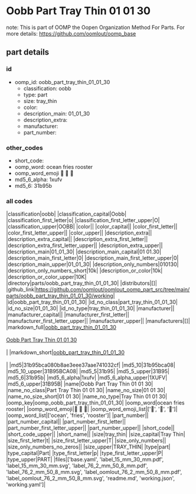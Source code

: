 # Oobb Part Tray Thin 01 01 30  

note: This is part of OOMP the Oopen Organization Method For Parts. For more details: https://github.com/oomlout/oomp_base

##  part details





### id
* oomp_id: oobb_part_tray_thin_01_01_30
  * classification: oobb
  * type: part
  * size: tray_thin
  * color: 
  * description_main: 01_01_30
  * description_extra: 
  * manufacturer: 
  * part_number: 

### other_codes
* short_code: 
* oomp_word: ocean fries rooster
* oomp_word_emoji :ocean: :fries: :rooster:
* md5_6_alpha: 1xufv
* md5_6: 31b95b

### all codes 
|classification|oobb|
|classification_capital|Oobb|
|classification_first_letter|o|
|classification_first_letter_upper|O|
|classification_upper|OOBB|
|color||
|color_capital||
|color_first_letter||
|color_first_letter_upper||
|color_upper||
|description_extra||
|description_extra_capital||
|description_extra_first_letter||
|description_extra_first_letter_upper||
|description_extra_upper||
|description_main|01_01_30|
|description_main_capital|01 01.30|
|description_main_first_letter|0|
|description_main_first_letter_upper|0|
|description_main_upper|01_01_30|
|description_only_numbers|010130|
|description_only_numbers_short|10k|
|description_or_color|10k|
|description_or_color_upper|10K|
|directory|parts/oobb_part_tray_thin_01_01_30|
|distributors|[]|
|github_link|https://github.com/oomlout/oomlout_oomp_part_src/tree/main/parts/oobb_part_tray_thin_01_01_30/working|
|id|oobb_part_tray_thin_01_01_30|
|id_no_class|part_tray_thin_01_01_30|
|id_no_size|01_01_30|
|id_no_type|tray_thin_01_01_30|
|manufacturer||
|manufacturer_capital||
|manufacturer_first_letter||
|manufacturer_first_letter_upper||
|manufacturer_upper||
|manufacturers|[]|
|markdown_full|[oobb_part_tray_thin_01_01_30](https://github.com/oomlout/oomlout_oomp_part_src/tree/main/parts/oobb_part_tray_thin_01_01_30/working)<br>[](https://github.com/oomlout/oomlout_oomp_part_src/tree/main/parts/oobb_part_tray_thin_01_01_30/working)<br>[Oobb Part Tray Thin 01 01 30](https://github.com/oomlout/oomlout_oomp_part_src/tree/main/parts/oobb_part_tray_thin_01_01_30/working)<br><br>|
|markdown_short|[oobb_part_tray_thin_01_01_30](https://github.com/oomlout/oomlout_oomp_part_src/tree/main/parts/oobb_part_tray_thin_01_01_30/working)<br><br>|
|md5|31b95bca080b8ae3eee37aae741032cf|
|md5_10|31b95bca08|
|md5_10_upper|31B95BCA08|
|md5_5|31b95|
|md5_5_upper|31B95|
|md5_6|31b95b|
|md5_6_alpha|1xufv|
|md5_6_alpha_upper|1XUFV|
|md5_6_upper|31B95B|
|name|Oobb Part Tray Thin 01 01 30|
|name_no_class|Part Tray Thin 01 01 30|
|name_no_size|01 01 30|
|name_no_size_short|01 01 30|
|name_no_type|Tray Thin 01 01 30|
|oomp_key|oomp_oobb_part_tray_thin_01_01_30|
|oomp_word|ocean fries rooster|
|oomp_word_emoji|:ocean: :fries: :rooster:|
|oomp_word_emoji_list|[':ocean:', ':fries:', ':rooster:']|
|oomp_word_list|['ocean', 'fries', 'rooster']|
|part_number||
|part_number_capital||
|part_number_first_letter||
|part_number_first_letter_upper||
|part_number_upper||
|short_code||
|short_code_upper||
|short_name||
|size|tray_thin|
|size_capital|Tray Thin|
|size_first_letter|t|
|size_first_letter_upper|T|
|size_only_numbers||
|size_only_numbers_no_zeros||
|size_upper|TRAY_THIN|
|type|part|
|type_capital|Part|
|type_first_letter|p|
|type_first_letter_upper|P|
|type_upper|PART|
|files|['base.yaml', 'label_15_mm_30_mm.pdf', 'label_15_mm_30_mm.svg', 'label_76_2_mm_50_8_mm.pdf', 'label_76_2_mm_50_8_mm.svg', 'label_oomlout_76_2_mm_50_8_mm.pdf', 'label_oomlout_76_2_mm_50_8_mm.svg', 'readme.md', 'working.json', 'working.yaml']|
